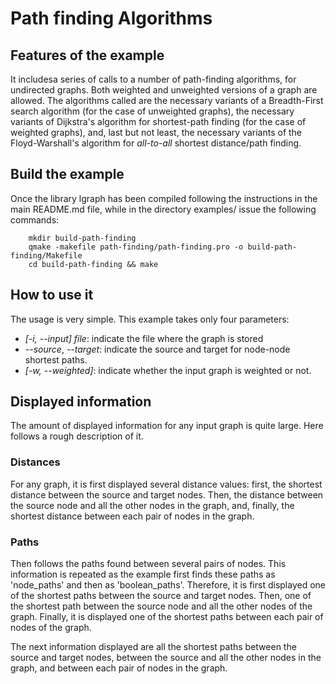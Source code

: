 # Path finding Algorithms

## Features of the example

It includesa series of calls to a number of path-finding algorithms, for undirected
graphs. Both weighted and unweighted versions of a graph are allowed. The algorithms
called are the necessary variants of a Breadth-First search algorithm (for the
case of unweighted graphs), the necessary variants of Dijkstra's algorithm
for shortest-path finding (for the case of weighted graphs), and, last but not
least, the necessary variants of the Floyd-Warshall's algorithm for _all-to-all_
shortest distance/path finding.

## Build the example

Once the library lgraph has been compiled following the instructions in the
main README.md file, while in the directory examples/ issue the following commands:

		mkdir build-path-finding
		qmake -makefile path-finding/path-finding.pro -o build-path-finding/Makefile
		cd build-path-finding && make

## How to use it

The usage is very simple. This example takes only four parameters:

- _[-i, --input] file_: indicate the file where the graph is stored
- _--source_, _--target_: indicate the source and target for node-node shortest
paths.
- _[-w, --weighted]_: indicate whether the input graph is weighted or not.

## Displayed information

The amount of displayed information for any input graph is quite large. Here follows
a rough description of it.

### Distances

For any graph, it is first displayed several distance values: first, the shortest
distance between the source and target nodes. Then, the distance between the source
node and all the other nodes in the graph, and, finally, the shortest distance
between each pair of nodes in the graph.

### Paths

Then follows the paths found between several pairs of nodes. This information is
repeated as the example first finds these paths as 'node_paths' and then as
'boolean_paths'. Therefore, it is first displayed one of the shortest paths between
the source and target nodes. Then, one of the shortest path between the source node
and all the other nodes of the graph. Finally, it is displayed one of the shortest
paths between each pair of nodes of the graph.

The next information displayed are all the shortest paths between the source and
target nodes, between the source and all the other nodes in the graph, and between
each pair of nodes in the graph.
	
